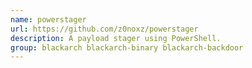 ```yaml
---
name: powerstager
url: https://github.com/z0noxz/powerstager
description: A payload stager using PowerShell.
group: blackarch blackarch-binary blackarch-backdoor
---
```

